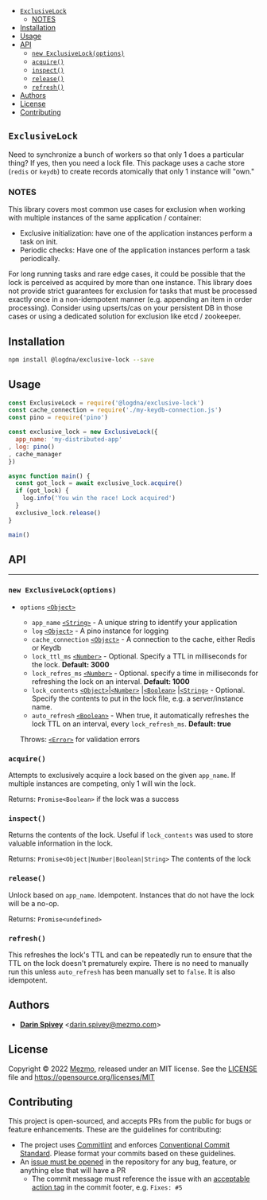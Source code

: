 <!-- TOC -->

- [`ExclusiveLock`](#exclusivelock)
  - [NOTES](#notes)
- [Installation](#installation)
- [Usage](#usage)
- [API](#api)
  - [`new ExclusiveLock(options)`](#new-exclusivelockoptions)
  - [`acquire()`](#acquire)
  - [`inspect()`](#inspect)
  - [`release()`](#release)
  - [`refresh()`](#refresh)
- [Authors](#authors)
- [License](#license)
- [Contributing](#contributing)

<!-- /TOC -->
## `ExclusiveLock`

Need to synchronize a bunch of workers so that only 1 does a particular thing?  If yes,
then you need a lock file.  This package uses a cache store (`redis` or `keydb`)
to create records atomically that only 1 instance will "own."

### NOTES

This library covers most common use cases for exclusion when working with multiple instances of the same application / container:

* Exclusive initialization: have one of the application instances perform a task on init.
* Periodic checks: Have one of the application instances perform a task periodically.

For long running tasks and rare edge cases, it could be possible that the lock is perceived as acquired by more than one instance. This library does not provide strict guarantees for exclusion for tasks that must be processed exactly once in a non-idempotent manner (e.g. appending an item in order processing). Consider using upserts/cas on your persistent DB in those cases or using a dedicated solution for exclusion like etcd / zookeeper.

## Installation

```bash
npm install @logdna/exclusive-lock --save
```

## Usage

```js
const ExclusiveLock = require('@logdna/exclusive-lock')
const cache_connection = require('./my-keydb-connection.js')
const pino = require('pino')

const exclusive_lock = new ExclusiveLock({
  app_name: 'my-distributed-app'
, log: pino()
, cache_manager
})

async function main() {
  const got_lock = await exclusive_lock.acquire()
  if (got_lock) {
    log.info('You win the race! Lock acquired')
  }
  exclusive_lock.release()
}

main()
```

## API

-------

### `new ExclusiveLock(options)`
* `options` [`<Object>`][]
  * `app_name` [`<String>`][] - A unique string to identify your application
  * `log` [`<Object>`][] - A pino instance for logging
  * `cache_connection` [`<Object>`][] - A connection to the cache, either Redis or Keydb
  * `lock_ttl_ms` [`<Number>`][] - Optional. Specify a TTL in milliseconds for the   lock.  **Default: 3000**
  * `lock_refres_ms` [`<Number>`][] - Optional. specify a time in milliseconds for refreshing the lock on an interval. **Default: 1000**
  * `lock_contents` [`<Object>`][]|[`<Number>`][] |[`<Boolean>`][] |[`<String>`][] -
    Optional. Specify the contents to put in the lock file, e.g. a server/instance name.
  * `auto_refresh` [`<Boolean>`][] - When true, it automatically refreshes the lock TTL on an interval, every `lock_refresh_ms`. **Default: true**

  Throws: [`<Error>`][] for validation errors

### `acquire()`

Attempts to exclusively acquire a lock based on the given `app_name`. If multiple
instances are competing, only 1 will win the lock.

Returns: `Promise<Boolean>` if the lock was a success

### `inspect()`

Returns the contents of the lock. Useful if `lock_contents` was used to store
valuable information in the lock.

Returns: `Promise<Object|Number|Boolean|String>` The contents of the lock

### `release()`

Unlock based on `app_name`.  Idempotent.  Instances that do not have the lock will
be a no-op.

Returns: `Promise<undefined>`

### `refresh()`

This refreshes the lock's TTL and can be repeatedly run to ensure that the TTL on the lock doesn't prematurely expire. There is no need to manually run this unless `auto_refresh` has been manually set to `false`. It is also idempotent.
## Authors

* [**Darin Spivey**](mailto:darin.spivey@mezmo.com) &lt;darin.spivey@mezmo.com&gt;

## License

Copyright © 2022 [Mezmo](https://mezmo.com), released under an MIT license. See the [LICENSE](./LICENSE) file and https://opensource.org/licenses/MIT

## Contributing

This project is open-sourced, and accepts PRs from the public for bugs or feature
enhancements. These are the guidelines for contributing:

* The project uses [Commitlint][] and enforces [Conventional Commit Standard][]. Please format your commits based on these guidelines.
* An [issue must be opened](https://github.com/logdna/exclusive-lock-node/issues) in the repository for any bug, feature, or anything else that will have a PR
  * The commit message must reference the issue with an [acceptable action tag](https://github.com/logdna/commitlint-config-mezmo/blob/41aef3b69f292e39fb41a5ef24bcd7043e0fceb3/index.js#L12-L20) in the commit footer, e.g. `Fixes: #5`


[`<Boolean>`]: https://mdn.io/boolean
[`<Number>`]: https://mdn.io/number
[`<Object>`]: https://mdn.io/object
[`<String>`]: https://mdn.io/string
[`<Array>`]: https://mdn.io/array
[`<Promise>`]: https://mdn.io/promise
[`<Error>`]: https://developer.mozilla.org/en-US/docs/Web/JavaScript/Reference/Global_Objects/Error
[Commitlint]: https://commitlint.js.org
[Conventional Commit Standard]: https://www.conventionalcommits.org/en/v1.0.0/
